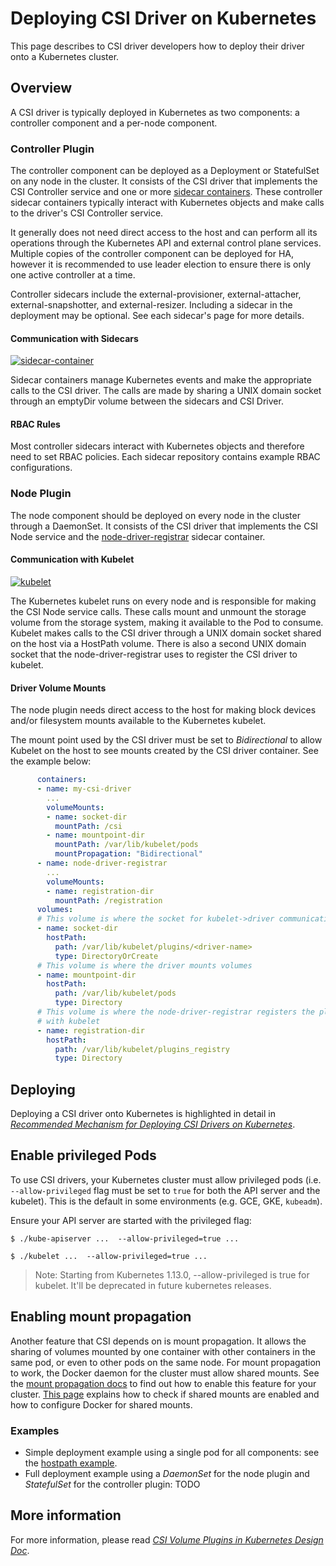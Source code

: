 # Deploying CSI Driver on Kubernetes

This page describes to CSI driver developers how to deploy their driver onto a Kubernetes cluster.

## Overview

A CSI driver is typically deployed in Kubernetes as two components:
a controller component and a per-node component.

### Controller Plugin

The controller component can be deployed as a Deployment or StatefulSet on
any node in the cluster. It consists of the CSI driver that implements the
CSI Controller service and one or more
[sidecar containers](sidecar-containers.md). These controller
sidecar containers typically interact with Kubernetes objects and make calls
to the driver's CSI Controller service.

It generally does not need direct access to the host and can perform all its
operations through the Kubernetes API and external control plane services.
Multiple copies of the controller component can be deployed for HA, however
it is recommended to use leader election to ensure there is only one active
controller at a time.

Controller sidecars include the external-provisioner, external-attacher,
external-snapshotter, and external-resizer. Including a sidecar in the
deployment may be optional.  See each sidecar's page for more details.

#### Communication with Sidecars
[![sidecar-container](images/sidecar-container.png)](https://docs.google.com/a/greatdanedata.com/drawings/d/1JExJ_98dt0NAsJ7iI0_9loeTn2rbLeEcpOMEvKrF-9w/edit?usp=sharing)

Sidecar containers manage Kubernetes events and make the appropriate
calls to the CSI driver. The calls are made by sharing a UNIX domain socket
through an emptyDir volume between the sidecars and CSI Driver.

#### RBAC Rules

Most controller sidecars interact with Kubernetes objects and therefore need
to set RBAC policies. Each sidecar repository contains example RBAC
configurations.

### Node Plugin

The node component should be deployed on every node in the cluster through a
DaemonSet. It consists of the CSI driver that implements the CSI Node service and the
[node-driver-registrar](node-driver-registrar) sidecar container.

#### Communication with Kubelet

[![kubelet](images/kubelet.png)](https://docs.google.com/a/greatdanedata.com/drawings/d/1NXaVNDh3mSDhog7Q3Y9eELyEF24F8Z-Kk0ujR3pyOes/edit?usp=sharing)

The Kubernetes kubelet runs on every node and is responsible for making the CSI
Node service calls. These calls mount and unmount the storage volume from the
storage system, making it available to the Pod to consume. Kubelet makes calls
to the CSI driver through a UNIX domain socket shared on the host via a HostPath
volume. There is also a second UNIX domain socket that the node-driver-registrar
uses to register the CSI driver to kubelet.

#### Driver Volume Mounts
The node plugin needs direct access to the host for making block devices and/or
filesystem mounts available to the Kubernetes kubelet.

The mount point used by the CSI driver must be set to _Bidirectional_ to allow Kubelet
on the host to see mounts created by the CSI driver container. See the example below:

```yaml
      containers:
      - name: my-csi-driver
        ...
        volumeMounts:
        - name: socket-dir
          mountPath: /csi
        - name: mountpoint-dir
          mountPath: /var/lib/kubelet/pods
          mountPropagation: "Bidirectional"
      - name: node-driver-registrar
        ...
        volumeMounts:
        - name: registration-dir
          mountPath: /registration
      volumes:
      # This volume is where the socket for kubelet->driver communication is done
      - name: socket-dir
        hostPath:
          path: /var/lib/kubelet/plugins/<driver-name>
          type: DirectoryOrCreate
      # This volume is where the driver mounts volumes
      - name: mountpoint-dir
        hostPath:
          path: /var/lib/kubelet/pods
          type: Directory
      # This volume is where the node-driver-registrar registers the plugin
      # with kubelet
      - name: registration-dir
        hostPath:
          path: /var/lib/kubelet/plugins_registry
          type: Directory
```


## Deploying
Deploying a CSI driver onto Kubernetes is highlighted in detail in [_Recommended Mechanism for Deploying CSI Drivers on Kubernetes_](https://github.com/kubernetes/design-proposals-archive/blob/main/storage/container-storage-interface.md#recommended-mechanism-for-deploying-csi-drivers-on-kubernetes). 

## Enable privileged Pods

To use CSI drivers, your Kubernetes cluster must allow privileged pods (i.e. `--allow-privileged` flag must be set to `true` for both the API server and the kubelet). This is the default in some environments (e.g. GCE, GKE, `kubeadm`).

Ensure your API server are started with the privileged flag:

```shell
$ ./kube-apiserver ...  --allow-privileged=true ...
```

```shell
$ ./kubelet ...  --allow-privileged=true ...
```

> Note: Starting from Kubernetes 1.13.0, --allow-privileged is true for kubelet. It'll be deprecated in future kubernetes releases.

## Enabling mount propagation
Another feature that CSI depends on is mount propagation.  It allows the sharing of volumes mounted by one container with other containers in the same pod, or even to other pods on the same node.  For mount propagation to work, the Docker daemon for the cluster must allow shared mounts. See the [mount propagation docs][mount-propagation-docs] to find out how to enable this feature for your cluster.  [This page][docker-shared-mount] explains how to check if shared mounts are enabled and how to configure Docker for shared mounts.

[mount-propagation-docs]: https://kubernetes.io/docs/concepts/storage/volumes/#mount-propagation
[docker-shared-mount]: https://kubernetes.io/docs/concepts/storage/volumes/#configuration

### Examples

- Simple deployment example using a single pod for all components: see the [hostpath example](example.md).
- Full deployment example using a _DaemonSet_ for the node plugin and _StatefulSet_ for the controller plugin: TODO

## More information
For more information, please read [_CSI Volume Plugins in Kubernetes Design Doc_](https://github.com/kubernetes/community/blob/master/contributors/design-proposals/storage/container-storage-interface.md).
